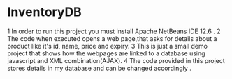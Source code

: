 # InventoryDB
1 In order to run this project you must install Apache NetBeans IDE 12.6 .
2 The code when executed opens a web page,that asks for details about a product like it's id, name, price and expiry.
3 This is just a small demo project that shows how the webpages are linked to a database using javascript and XML combination(AJAX).
4 The code provided in this project stores details in my database and can be changed accordingly .
